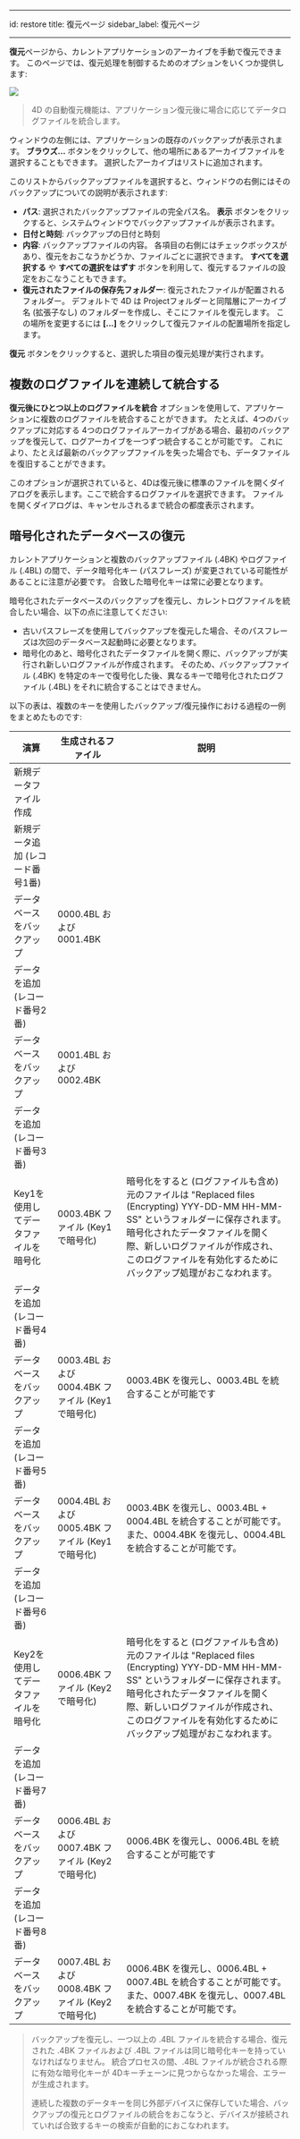 - - -
id: restore title: 復元ページ sidebar_label: 復元ページ
- - -

**復元**ページから、カレントアプリケーションのアーカイブを手動で復元できます。 このページでは、復元処理を制御するためのオプションをいくつか提供します:

![](../assets/en/MSC/MSC_restore.png)

> 4D の自動復元機能は、アプリケーション復元後に場合に応じてデータログファイルを統合します。

ウィンドウの左側には、アプリケーションの既存のバックアップが表示されます。 **ブラウズ...** ボタンをクリックして、他の場所にあるアーカイブファイルを選択することもできます。 選択したアーカイブはリストに追加されます。

このリストからバックアップファイルを選択すると、ウィンドウの右側にはそのバックアップについての説明が表示されます:

- **パス**: 選択されたバックアップファイルの完全パス名。 **表示** ボタンをクリックすると、システムウィンドウでバックアップファイルが表示されます。
- **日付と時刻**: バックアップの日付と時刻
- **内容**: バックアップファイルの内容。 各項目の右側にはチェックボックスがあり、復元をおこなうかどうか、ファイルごとに選択できます。 **すべてを選択する** や **すべての選択をはずす** ボタンを利用して、復元するファイルの設定をおこなうこともできます。
- **復元されたファイルの保存先フォルダー**: 復元されたファイルが配置されるフォルダー。 デフォルトで 4D は Projectフォルダーと同階層にアーカイブ名 (拡張子なし) のフォルダーを作成し、そこにファイルを復元します。 この場所を変更するには **[...]** をクリックして復元ファイルの配置場所を指定します。

**復元** ボタンをクリックすると、選択した項目の復元処理が実行されます。

## 複数のログファイルを連続して統合する

**復元後にひとつ以上のログファイルを統合** オプションを使用して、アプリケーションに複数のログファイルを統合することができます。 たとえば、4つのバックアップに対応する 4つのログファイルアーカイブがある場合、最初のバックアップを復元して、ログアーカイブを一つずつ統合することが可能です。 これにより、たとえば最新のバックアップファイルを失った場合でも、データファイルを復旧することができます。

このオプションが選択されていると、4Dは復元後に標準のファイルを開くダイアログを表示します。ここで統合するログファイルを選択できます。 ファイルを開くダイアログは、キャンセルされるまで統合の都度表示されます。

## 暗号化されたデータベースの復元

カレントアプリケーションと複数のバックアップファイル (.4BK) やログファイル (.4BL) の間で、データ暗号化キー (パスフレーズ) が変更されている可能性があることに注意が必要です。 合致した暗号化キーは常に必要となります。

暗号化されたデータベースのバックアップを復元し、カレントログファイルを統合したい場合、以下の点に注意してください:

- 古いパスフレーズを使用してバックアップを復元した場合、そのパスフレーズは次回のデータベース起動時に必要となります。
- 暗号化のあと、暗号化されたデータファイルを開く際に、バックアップが実行され新しいログファイルが作成されます。 そのため、バックアップファイル (.4BK) を特定のキーで復号化した後、異なるキーで暗号化されたログファイル (.4BL) をそれに統合することはできません。

以下の表は、複数のキーを使用したバックアップ/復元操作における過程の一例をまとめたものです:


| 演算                   | 生成されるファイル                             | 説明                                                                                                                                                                |
| -------------------- | ------------------------------------- | ----------------------------------------------------------------------------------------------------------------------------------------------------------------- |
| 新規データファイル作成          |                                       |                                                                                                                                                                   |
| 新規データ追加 (レコード番号1番)   |                                       |                                                                                                                                                                   |
| データベースをバックアップ        | 0000.4BL および 0001.4BK                 |                                                                                                                                                                   |
| データを追加 (レコード番号2番)    |                                       |                                                                                                                                                                   |
| データベースをバックアップ        | 0001.4BL および 0002.4BK                 |                                                                                                                                                                   |
| データを追加 (レコード番号3番)    |                                       |                                                                                                                                                                   |
| Key1を使用してデータファイルを暗号化 | 0003.4BK ファイル (Key1で暗号化)              | 暗号化をすると (ログファイルも含め) 元のファイルは "Replaced files (Encrypting) YYY-DD-MM HH-MM-SS" というフォルダーに保存されます。 暗号化されたデータファイルを開く際、新しいログファイルが作成され、このログファイルを有効化するためにバックアップ処理がおこなわれます。 |
| データを追加 (レコード番号4番)    |                                       |                                                                                                                                                                   |
| データベースをバックアップ        | 0003.4BL および 0004.4BK ファイル (Key1で暗号化) | 0003.4BK を復元し、0003.4BL を統合することが可能です                                                                                                                               |
| データを追加 (レコード番号5番)    |                                       |                                                                                                                                                                   |
| データベースをバックアップ        | 0004.4BL および 0005.4BK ファイル (Key1で暗号化) | 0003.4BK を復元し、0003.4BL + 0004.4BL を統合することが可能です。 また、0004.4BK を復元し、0004.4BL を統合することが可能です。                                                                           |
| データを追加 (レコード番号6番)    |                                       |                                                                                                                                                                   |
| Key2を使用してデータファイルを暗号化 | 0006.4BK ファイル (Key2で暗号化)              | 暗号化をすると (ログファイルも含め) 元のファイルは "Replaced files (Encrypting) YYY-DD-MM HH-MM-SS" というフォルダーに保存されます。 暗号化されたデータファイルを開く際、新しいログファイルが作成され、このログファイルを有効化するためにバックアップ処理がおこなわれます。 |
| データを追加 (レコード番号7番)    |                                       |                                                                                                                                                                   |
| データベースをバックアップ        | 0006.4BL および 0007.4BK ファイル (Key2で暗号化) | 0006.4BK を復元し、0006.4BL を統合することが可能です                                                                                                                               |
| データを追加 (レコード番号8番)    |                                       |                                                                                                                                                                   |
| データベースをバックアップ        | 0007.4BL および 0008.4BK ファイル (Key2で暗号化) | 0006.4BK を復元し、0006.4BL + 0007.4BL を統合することが可能です。 また、0007.4BK を復元し、0007.4BL を統合することが可能です。                                                                           |
> バックアップを復元し、一つ以上の .4BL ファイルを統合する場合、復元された .4BK ファイルおよび .4BL ファイルは同じ暗号化キーを持っていなければなりません。 統合プロセスの間、.4BL ファイルが統合される際に有効な暗号化キーが 4Dキーチェーンに見つからなかった場合、エラーが生成されます。
> 
> 連続した複数のデータキーを同じ外部デバイスに保存していた場合、バックアップの復元とログファイルの統合をおこなうと、デバイスが接続されていれば合致するキーの検索が自動的におこなわれます。
